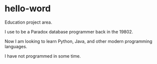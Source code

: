 # hello-word
Education project area.

I use to be a Paradox database programmer back in the 19802.  

Now I am looking to learn Python, Java, and other modern programming languages.

I have not programmed in some time.
